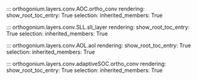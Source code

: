 
::: orthogonium.layers.conv.AOC.ortho_conv
    rendering:
        show_root_toc_entry: True
    selection:
        inherited_members: True

::: orthogonium.layers.conv.SLL.sll_layer
    rendering:
        show_root_toc_entry: True
    selection:
        inherited_members: True

::: orthogonium.layers.conv.AOL.aol
    rendering:
        show_root_toc_entry: True
    selection:
        inherited_members: True

::: orthogonium.layers.conv.adaptiveSOC.ortho_conv
    rendering:
        show_root_toc_entry: True
    selection:
        inherited_members: True